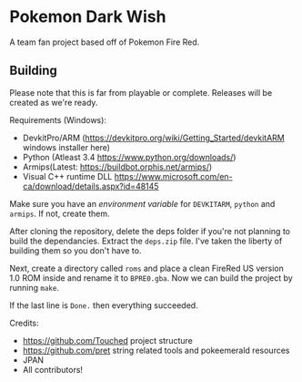 # Pokemon Dark Wish
A team fan project based off of Pokemon Fire Red.

## Building

Please note that this is far from playable or complete. Releases will be created as we're ready.

Requirements (Windows):
- DevkitPro/ARM (https://devkitpro.org/wiki/Getting_Started/devkitARM windows installer here)
- Python (Atleast 3.4 https://www.python.org/downloads/)
- Armips(Latest: https://buildbot.orphis.net/armips/)
- Visual C++ runtime DLL https://www.microsoft.com/en-ca/download/details.aspx?id=48145

Make sure you have an *environment variable* for `DEVKITARM`, `python` and `armips`. If not, create them.

After cloning the repository, delete the deps folder if you're not planning to build the dependancies. Extract the `deps.zip` file. I've taken the liberty of building them so you don't have to.

Next, create a directory called `roms` and place a clean FireRed US version 1.0 ROM inside and rename it to `BPRE0.gba`.
Now we can build the project by running `make`.

If the last line is `Done.` then everything succeeded.


Credits:
- https://github.com/Touched project structure
- https://github.com/pret string related tools and pokeemerald resources
- JPAN
- All contributors!
